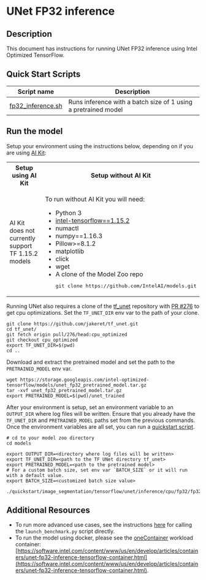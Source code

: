 <!--- 0. Title -->
# UNet FP32 inference

<!-- 10. Description -->
## Description

This document has instructions for running UNet FP32 inference using
Intel Optimized TensorFlow.

<!--- 40. Quick Start Scripts -->
## Quick Start Scripts

| Script name | Description |
|-------------|-------------|
| [fp32_inference.sh](fp32_inference.sh) | Runs inference with a batch size of 1 using a pretrained model |

<!--- 50. AI Kit -->
## Run the model

Setup your environment using the instructions below, depending on if you are
using [AI Kit](/docs/general/tensorflow/AIKit.md):

<table>
  <tr>
    <th>Setup using AI Kit</th>
    <th>Setup without AI Kit</th>
  </tr>
  <tr>
    <td>
      <p>AI Kit does not currently support TF 1.15.2 models</p>
    </td>
    <td>
      <p>To run without AI Kit you will need:</p>
      <ul>
        <li>Python 3
        <li><a href="https://pypi.org/project/intel-tensorflow/1.15.2/">intel-tensorflow==1.15.2</a>
        <li>numactl
        <li>numpy==1.16.3
        <li>Pillow>=8.1.2
        <li>matplotlib
        <li>click
        <li>wget
        <li>A clone of the Model Zoo repo<br />
        <pre>git clone https://github.com/IntelAI/models.git</pre>
      </ul>
    </td>
  </tr>
</table>


Running UNet also requires a clone of the
[tf_unet](https://github.com/jakeret/tf_unet) repository with [PR #276](https://github.com/jakeret/tf_unet/pull/276)
to get cpu optimizations. Set the `TF_UNET_DIR` env var to the path of your clone.
```
git clone https://github.com/jakeret/tf_unet.git
cd tf_unet/
git fetch origin pull/276/head:cpu_optimized
git checkout cpu_optimized
export TF_UNET_DIR=$(pwd)
cd ..
``` 

Download and extract the pretrained model and set the path to the
`PRETRAINED_MODEL` env var.
```
wget https://storage.googleapis.com/intel-optimized-tensorflow/models/unet_fp32_pretrained_model.tar.gz
tar -xvf unet_fp32_pretrained_model.tar.gz
export PRETRAINED_MODEL=$(pwd)/unet_trained
```

After your environment is setup, set an environment variable to 
an `OUTPUT_DIR` where log files will be written. Ensure that you already have
the `TF_UNET_DIR` and `PRETRAINED_MODEL` paths set from the previous commands.
Once the environment variables are all set, you can run a
[quickstart script](#quick-start-scripts).
```
# cd to your model zoo directory
cd models

export OUTPUT_DIR=<directory where log files will be written>
export TF_UNET_DIR=<path to the TF UNet directory tf_unet>
export PRETRAINED_MODEL=<path to the pretrained model>
# For a custom batch size, set env var `BATCH_SIZE` or it will run with a default value.
export BATCH_SIZE=<customized batch size value>

./quickstart/image_segmentation/tensorflow/unet/inference/cpu/fp32/fp32_inference.sh
```

<!--- 90. Resource Links-->
## Additional Resources

* To run more advanced use cases, see the instructions [here](Advanced.md)
  for calling the `launch_benchmark.py` script directly.
* To run the model using docker, please see the [oneContainer](http://software.intel.com/containers)
  workload container:<br />
  [https://software.intel.com/content/www/us/en/develop/articles/containers/unet-fp32-inference-tensorflow-container.html](https://software.intel.com/content/www/us/en/develop/articles/containers/unet-fp32-inference-tensorflow-container.html).

